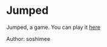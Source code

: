 # Jumped
Jumped, a game.
You can play it [here](https://team-fi.github.io/Jumped)

Author: soshimee
